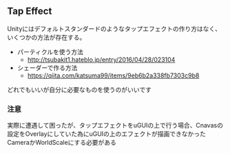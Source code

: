 Tap Effect
---

Unityにはデフォルトスタンダードのようなタップエフェクトの作り方はなく、いくつかの方法が存在する。

- パーティクルを使う方法
  - http://tsubakit1.hateblo.jp/entry/2016/04/28/023104
- シェーダーで作る方法
  - https://qiita.com/katsuma99/items/9eb6b2a338fb7303c9b8

どれでもいいが自分に必要なものを使うのがいいです

### 注意

実際に遭遇して困ったが、タップエフェクトをuGUIの上で行う場合、Cnavasの設定をOverlayにしていた為にuGUIの上のエフェクトが描画できなかった  
CameraかWorldScaleにする必要がある
